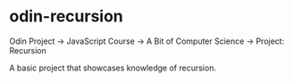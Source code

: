 # odin-recursion
Odin Project -> JavaScript Course -> A Bit of Computer Science -> Project:  Recursion

A basic project that showcases knowledge of recursion.